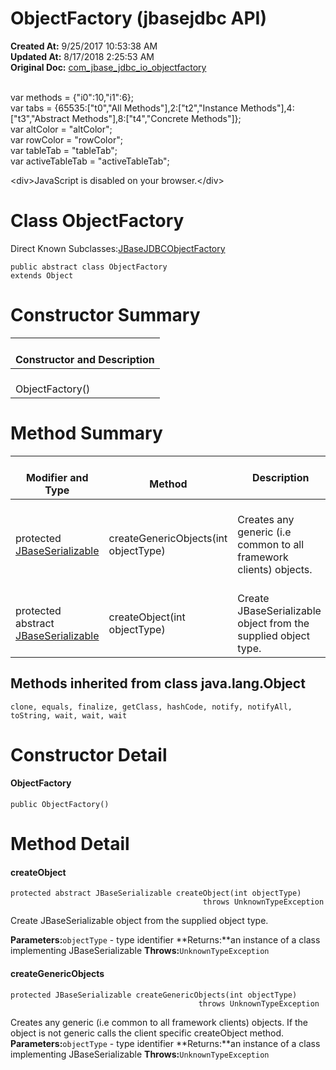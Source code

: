 # ObjectFactory (jbasejdbc API)

**Created At:** 9/25/2017 10:53:38 AM  
**Updated At:** 8/17/2018 2:25:53 AM  
**Original Doc:** [com_jbase_jdbc_io_objectfactory](https://docs.jbase.com/39232-io/com_jbase_jdbc_io_objectfactory)  

<!--<br>    try {<br>        if (location.href.indexOf('is-external=true') == -1) {<br>            parent.document.title="ObjectFactory (jbasejdbc   API)";<br>        }<br>    }<br>    catch(err) {<br>    }<br>//--><br>var methods = {"i0":10,"i1":6};<br>var tabs = {65535:["t0","All Methods"],2:["t2","Instance Methods"],4:["t3","Abstract Methods"],8:["t4","Concrete Methods"]};<br>var altColor = "altColor";<br>var rowColor = "rowColor";<br>var tableTab = "tableTab";<br>var activeTableTab = "activeTableTab";&lt;div&gt;JavaScript is disabled on your browser.&lt;/div&gt;


# Class ObjectFactory

Direct Known Subclasses:[JBaseJDBCObjectFactory](./. "class in com.jbase.jdbc.io")
```
public abstract class ObjectFactory
extends Object
```

# Constructor Summary


| <br>Constructor and Description<br> |
| --- |
| <br>ObjectFactory()<br> |








# Method Summary


| <br>Modifier and Type<br> | <br>Method<br> |  Description<br> |
| --- | --- | --- |
| <br>protected [JBaseSerializable](./../jbaseserializable-%28jbasejdbc-api%29 "interface in com.jbase.jdbc.io")<br> | <br>createGenericObjects(int objectType)<br> | <br>Creates any generic (i.e common to all framework clients) objects.<br> |
| <br>protected abstract [JBaseSerializable](./../jbaseserializable-%28jbasejdbc-api%29 "interface in com.jbase.jdbc.io")<br> | <br>createObject(int objectType)<br> | <br>Create JBaseSerializable object from the supplied object type.<br> |




### 


## Methods inherited from class java.lang.Object
`clone, equals, finalize, getClass, hashCode, notify, notifyAll, toString, wait, wait, wait`

# Constructor Detail

#### **ObjectFactory**

```
public ObjectFactory()
```







# Method Detail

#### **createObject**

```
protected abstract JBaseSerializable createObject(int objectType)
                                           throws UnknownTypeException
```

Create JBaseSerializable object from the supplied object type.

**Parameters:**`objectType` - type identifier
**Returns:**an instance of a class implementing JBaseSerializable
**Throws:**`UnknownTypeException`






#### **createGenericObjects**

```
protected JBaseSerializable createGenericObjects(int objectType)
                                          throws UnknownTypeException
```



Creates any generic (i.e common to all framework clients) objects. If the object is not generic calls the client specific createObject method.
**Parameters:**`objectType` - type identifier
**Returns:**an instance of a class implementing JBaseSerializable
**Throws:**`UnknownTypeException`


